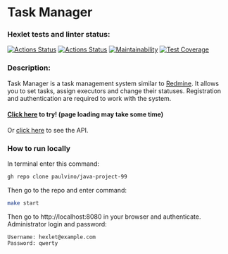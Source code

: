 # Task Manager

### Hexlet tests and linter status:
[![Actions Status](https://github.com/paulvino/java-project-99/actions/workflows/hexlet-check.yml/badge.svg)](https://github.com/paulvino/java-project-99/actions)
[![Actions Status](https://github.com/paulvino/java-project-99/actions/workflows/main.yml/badge.svg)](https://github.com/paulvino/java-project-99/actions/workflows/main.yml)
[![Maintainability](https://api.codeclimate.com/v1/badges/1081b3b5dc2b05d33479/maintainability)](https://codeclimate.com/github/paulvino/java-project-99/maintainability)
[![Test Coverage](https://api.codeclimate.com/v1/badges/1081b3b5dc2b05d33479/test_coverage)](https://codeclimate.com/github/paulvino/java-project-99/test_coverage)

### Description:
Task Manager is a task management system similar to [Redmine](http://www.redmine.org/). 
It allows you to set tasks, assign executors and change their statuses. 
Registration and authentication are required to work with the system.

#### [Click here](https://java-project-99-ncps.onrender.com/) to try! (page loading may take some time)
Or [click here](https://java-project-99-ncps.onrender.com/swagger-ui/index.html) to see the API.

### How to run locally
In terminal enter this command:
```bash
gh repo clone paulvino/java-project-99
```
Then go to the repo and enter command:
```bash
make start
```
Then go to http://localhost:8080 in your browser and authenticate. Administrator login and password:
```
Username: hexlet@example.com
Password: qwerty
```
